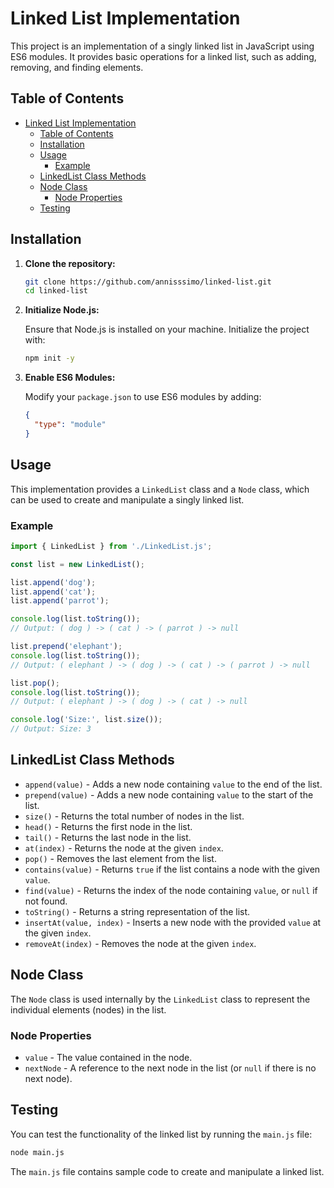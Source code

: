 # Linked List Implementation

This project is an implementation of a singly linked list in JavaScript using ES6 modules. It provides basic operations for a linked list, such as adding, removing, and finding elements.

## Table of Contents

- [Linked List Implementation](#linked-list-implementation)
  - [Table of Contents](#table-of-contents)
  - [Installation](#installation)
  - [Usage](#usage)
    - [Example](#example)
  - [LinkedList Class Methods](#linkedlist-class-methods)
  - [Node Class](#node-class)
    - [Node Properties](#node-properties)
  - [Testing](#testing)

## Installation

1. **Clone the repository:**

   ```bash
   git clone https://github.com/annisssimo/linked-list.git
   cd linked-list
   ```

2. **Initialize Node.js:**

   Ensure that Node.js is installed on your machine. Initialize the project with:

   ```bash
   npm init -y
   ```

3. **Enable ES6 Modules:**

   Modify your `package.json` to use ES6 modules by adding:

   ```json
   {
     "type": "module"
   }
   ```

## Usage

This implementation provides a `LinkedList` class and a `Node` class, which can be used to create and manipulate a singly linked list.

### Example

```javascript
import { LinkedList } from './LinkedList.js';

const list = new LinkedList();

list.append('dog');
list.append('cat');
list.append('parrot');

console.log(list.toString());
// Output: ( dog ) -> ( cat ) -> ( parrot ) -> null

list.prepend('elephant');
console.log(list.toString());
// Output: ( elephant ) -> ( dog ) -> ( cat ) -> ( parrot ) -> null

list.pop();
console.log(list.toString());
// Output: ( elephant ) -> ( dog ) -> ( cat ) -> null

console.log('Size:', list.size());
// Output: Size: 3
```

## LinkedList Class Methods

- `append(value)` - Adds a new node containing `value` to the end of the list.
- `prepend(value)` - Adds a new node containing `value` to the start of the list.
- `size()` - Returns the total number of nodes in the list.
- `head()` - Returns the first node in the list.
- `tail()` - Returns the last node in the list.
- `at(index)` - Returns the node at the given `index`.
- `pop()` - Removes the last element from the list.
- `contains(value)` - Returns `true` if the list contains a node with the given `value`.
- `find(value)` - Returns the index of the node containing `value`, or `null` if not found.
- `toString()` - Returns a string representation of the list.
- `insertAt(value, index)` - Inserts a new node with the provided `value` at the given `index`.
- `removeAt(index)` - Removes the node at the given `index`.

## Node Class

The `Node` class is used internally by the `LinkedList` class to represent the individual elements (nodes) in the list.

### Node Properties

- `value` - The value contained in the node.
- `nextNode` - A reference to the next node in the list (or `null` if there is no next node).

## Testing

You can test the functionality of the linked list by running the `main.js` file:

```bash
node main.js
```

The `main.js` file contains sample code to create and manipulate a linked list.